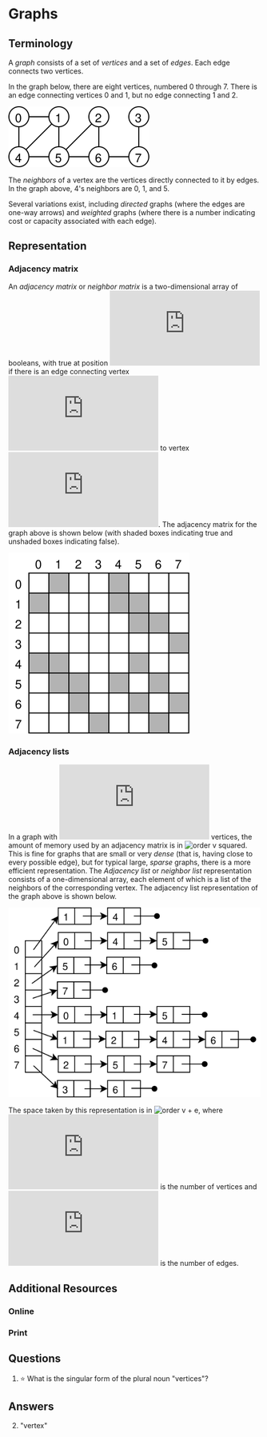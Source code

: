 # Graphs
## Terminology
A *graph* consists of a set of *vertices* and a set of *edges*. Each edge connects two vertices.

In the graph below, there are eight vertices, numbered 0 through 7. There is an edge connecting vertices 0 and 1, but no edge connecting 1 and 2.

![Edges are 0-1, 0-4, 1-4, 1-5, 2-5, 2-6, 3-7, 4-5, 5-6, and 6-7](graph.svg)

The *neighbors* of a vertex are the vertices directly connected to it by edges. In the graph above, 4's neighbors are 0, 1, and 5.

Several variations exist, including *directed* graphs (where the edges are one-way arrows) and *weighted* graphs (where there is a number indicating cost or capacity associated with each edge).
## Representation
### Adjacency matrix
An *adjacency matrix* or *neighbor matrix* is a two-dimensional array of booleans, with true at position ![i, j](https://latex.codecogs.com/svg.latex?i\,j) if there is an edge connecting vertex ![i](https://latex.codecogs.com/svg.latex?i) to vertex ![j](https://latex.codecogs.com/svg.latex?j). The adjacency matrix for the graph above is shown below (with shaded boxes indicating true and unshaded boxes indicating false).

![8 by 8 matrix as described above](adjacency_matrix.svg)

### Adjacency lists
In a graph with ![v](https://latex.codecogs.com/svg.latex?v) vertices, the amount of memory used by an adjacency matrix is in ![order v squared](https://latex.codecogs.com/svg.latex?\Theta(v^2)). This is fine for graphs that are small or very *dense* (that is, having close to every possible edge), but for typical large, *sparse* graphs, there is a more efficient representation. The *Adjacency list* or *neighbor list* representation consists of a one-dimensional array, each element of which is a list of the neighbors of the corresponding vertex. The adjacency list representation of the graph above is shown below.

![array of 8 elements, each pointing to a chain of list nodes, as described above](adjacency_list.svg)

The space taken by this representation is in ![order v + e](https://latex.codecogs.com/svg.latex?\Theta(v+e)), where ![v](https://latex.codecogs.com/svg.latex?v) is the number of vertices and ![e](https://latex.codecogs.com/svg.latex?e) is the number of edges.

## Additional Resources
### Online
### Print
## Questions
1. :star: What is the singular form of the plural noun "vertices"?
## Answers
2. "vertex"

